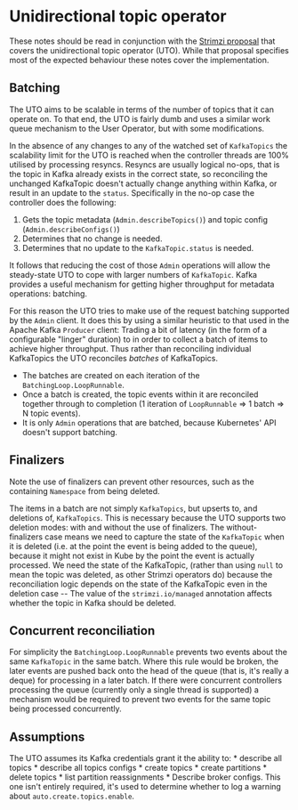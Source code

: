 # Unidirectional topic operator

These notes should be read in conjunction with the [Strimzi proposal][proposal] that covers the unidirectional topic operator (UTO).
While that proposal specifies most of the expected behaviour these notes cover the implementation. 

## Batching

The UTO aims to be scalable in terms of the number of topics that it can operate on.
To that end, the UTO is fairly dumb and uses a similar work queue mechanism to the User Operator, but with some modifications.

In the absence of any changes to any of the watched set of `KafkaTopics` the scalability limit for the UTO is reached when
the controller threads are 100% utilised by processing resyncs. 
Resyncs are usually logical no-ops, that is the topic in Kafka already exists in the correct state, so reconciling the unchanged KafkaTopic doesn't actually change anything within Kafka, or result in an update to the `status`. 
Specifically in the no-op case the controller does the following:

1. Gets the topic metadata (`Admin.describeTopics()`) and topic config (`Admin.describeConfigs()`)
2. Determines that no change is needed.
3. Determines that no update to the `KafkaTopic.status` is needed.

It follows that reducing the cost of those `Admin` operations will allow the steady-state UTO to cope with larger numbers of `KafkaTopic`. 
Kafka provides a useful mechanism for getting higher throughput for metadata operations: batching.

For this reason the UTO tries to make use of the request batching supported by the `Admin` client.
It does this by using a similar heuristic to that used in the Apache Kafka `Producer` client: Trading a bit of latency (in the form of a configurable "linger" duration) to in order to collect a batch of items to achieve higher throughput.
Thus rather than reconciling individual KafkaTopics the UTO reconciles _batches_ of KafkaTopics. 
* The batches are created on each iteration of the `BatchingLoop.LoopRunnable`.
* Once a batch is created, the topic events within it are reconciled together through to completion (1 iteration of `LoopRunnable` => 1 batch => N topic events).
* It is only `Admin` operations that are batched, because Kubernetes' API doesn't support batching.

## Finalizers

Note the use of finalizers can prevent other resources, such as the containing `Namespace` from being deleted.

The items in a batch are not simply `KafkaTopics`, but upserts to, and deletions of, `KafkaTopics`.
This is necessary because the UTO supports two deletion modes: with and without the use of finalizers.
The without-finalizers case means we need to capture the state of the `KafkaTopic` when it is deleted (i.e. at the point the event is being added to the queue), because it might not exist in Kube by the point the event is actually processed.
We need the state of the KafkaTopic, (rather than using `null` to mean the topic was deleted, as other Strimzi operators do) because the reconciliation logic depends on the state of the KafkaTopic even in the deletion case -- The value of the `strimzi.io/managed` annotation affects whether the topic in Kafka should be deleted.

## Concurrent reconciliation

For simplicity the `BatchingLoop.LoopRunnable` prevents two events about the same `KafkaTopic` in the same batch.
Where this rule would be broken, the later events are pushed back onto the head of the queue (that is, it's really a deque) for processing in a later batch.
If there were concurrent controllers processing the queue (currently only a single thread is supported) a mechanism would be required to prevent two events for the same topic being processed concurrently.

## Assumptions

The UTO assumes its Kafka credentials grant it the ability to:
    * describe all topics 
    * describe all topics configs
    * create topics
    * create partitions
    * delete topics
    * list partition reassignments
    * Describe broker configs. This one isn't entirely required, it's used to determine whether to log a warning about `auto.create.topics.enable`.


[proposal]: https://github.com/strimzi/proposals/blob/main/051-unidirectional-topic-operator.md